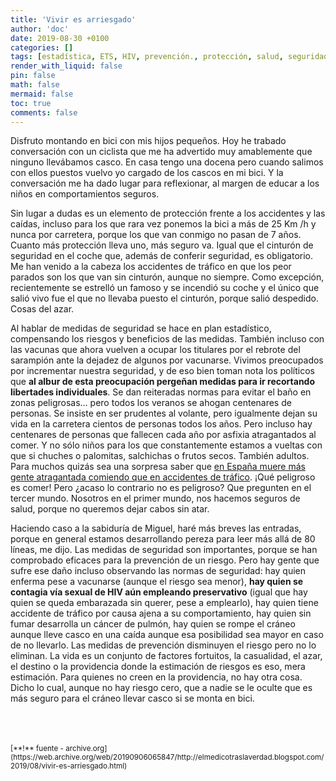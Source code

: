 ```yaml
---
title: 'Vivir es arriesgado'
author: 'doc'
date: 2019-08-30 +0100
categories: []
tags: [estadística, ETS, HIV, prevención., protección, salud, seguridad, vacunas]
render_with_liquid: false
pin: false
math: false
mermaid: false
toc: true
comments: false
---
```

Disfruto montando en bici con mis hijos pequeños. Hoy he trabado conversación con un ciclista que me ha advertido muy amablemente que ninguno llevábamos casco. En casa tengo una docena pero cuando salimos con ellos puestos vuelvo yo cargado de los cascos en mi bici. Y la conversación me ha dado lugar para reflexionar, al margen de educar a los niños en comportamientos seguros.  

Sin lugar a dudas es un elemento de protección frente a los accidentes y las caídas, incluso para los que rara vez ponemos la bici a más de 25 Km /h y nunca por carretera, porque los que van conmigo no pasan de 7 años. Cuanto más protección lleva uno, más seguro va. Igual que el cinturón de seguridad en el coche que, además de conferir seguridad, es obligatorio. Me han venido a la cabeza los accidentes de tráfico en que los peor parados son los que van sin cinturón, aunque no siempre. Como excepción, recientemente se estrelló un famoso y se incendió su coche y el único que salió vivo fue el que no llevaba puesto el cinturón, porque salió despedido. Cosas del azar.  

Al hablar de medidas de seguridad se hace en plan estadístico, compensando los riesgos y beneficios de las medidas. También incluso con las vacunas que ahora vuelven a ocupar los titulares por el rebrote del sarampión ante la dejadez de algunos por vacunarse. Vivimos preocupados por incrementar nuestra seguridad, y de eso bien toman nota los políticos que **al albur de esta preocupación pergeñan medidas para ir recortando libertades individuales**. Se dan reiteradas normas para evitar el baño en zonas peligrosas... pero todos los veranos se ahogan centenares de personas. Se insiste en ser prudentes al volante, pero igualmente dejan su vida en la carretera cientos de personas todos los años. Pero incluso hay centenares de personas que fallecen cada año por asfixia atragantados al comer. Y no sólo niños para los que constantemente estamos a vueltas con que si chuches o palomitas, salchichas o frutos secos. También adultos. Para muchos quizás sea una sorpresa saber que [en España muere más gente atragantada comiendo que en accidentes de tráfico](https://https://elpais.com/sociedad/2019/01/02/actualidad/1546448104_339822.html). ¡Qué peligroso es comer! Pero ¿acaso lo contrario no es peligroso? Que pregunten en el tercer mundo. Nosotros en el primer mundo, nos hacemos seguros de salud, porque no queremos dejar cabos sin atar.  

Haciendo caso a la sabiduría de Miguel, haré más breves las entradas, porque en general estamos desarrollando pereza para leer más allá de 80 líneas, me dijo. Las medidas de seguridad son importantes, porque se han comprobado eficaces para la prevención de un riesgo. Pero hay gente que sufre ese daño incluso observando las normas de seguridad: hay quien enferma pese a vacunarse (aunque el riesgo sea menor), **hay quien se contagia vía sexual de HIV aún empleando preservativo** (igual que hay quien se queda embarazada sin querer, pese a emplearlo), hay quien tiene accidente de tráfico por causa ajena a su comportamiento, hay quien sin fumar desarrolla un cáncer de pulmón, hay quien se rompe el cráneo aunque lleve casco en una caída aunque esa posibilidad sea mayor en caso de no llevarlo. Las medidas de prevención disminuyen el riesgo pero no lo eliminan. La vida es un conjunto de factores fortuitos, la casualidad, el azar, el destino o la providencia donde la estimación de riesgos es eso, mera estimación. Para quienes no creen en la providencia, no hay otra cosa. Dicho lo cual, aunque no hay riesgo cero, que a nadie se le oculte que es más seguro para el cráneo llevar casco si se monta en bici.  

<br>
<br>
<br>
<small>[**!** fuente - archive.org](https://web.archive.org/web/20190906065847/http://elmedicotraslaverdad.blogspot.com/2019/08/vivir-es-arriesgado.html)</small>  
